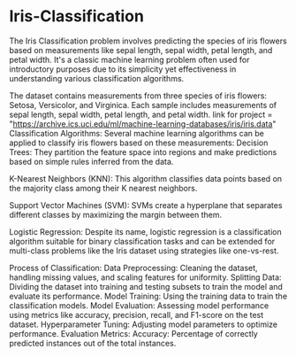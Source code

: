 # Iris-Classification

The Iris Classification problem involves predicting the species of iris flowers based on measurements like sepal length, sepal width, petal length, and petal width. It's a classic machine learning problem often used for introductory purposes due to its simplicity yet effectiveness in understanding various classification algorithms.

The dataset contains measurements from three species of iris flowers: Setosa, Versicolor, and Virginica. Each sample includes measurements of sepal length, sepal width, petal length, and petal width.
link for project = "https://archive.ics.uci.edu/ml/machine-learning-databases/iris/iris.data"
Classification Algorithms:
Several machine learning algorithms can be applied to classify iris flowers based on these measurements:
Decision Trees: They partition the feature space into regions and make predictions based on simple rules inferred from the data.

K-Nearest Neighbors (KNN): This algorithm classifies data points based on the majority class among their K nearest neighbors.

Support Vector Machines (SVM): SVMs create a hyperplane that separates different classes by maximizing the margin between them.

Logistic Regression: Despite its name, logistic regression is a classification algorithm suitable for binary classification tasks and can be extended for multi-class problems like the Iris dataset using strategies like one-vs-rest.

Process of Classification:
Data Preprocessing: Cleaning the dataset, handling missing values, and scaling features for uniformity.
Splitting Data: Dividing the dataset into training and testing subsets to train the model and evaluate its performance.
Model Training: Using the training data to train the classification models.
Model Evaluation: Assessing model performance using metrics like accuracy, precision, recall, and F1-score on the test dataset.
Hyperparameter Tuning: Adjusting model parameters to optimize performance.
Evaluation Metrics:
Accuracy: Percentage of correctly predicted instances out of the total instances.

